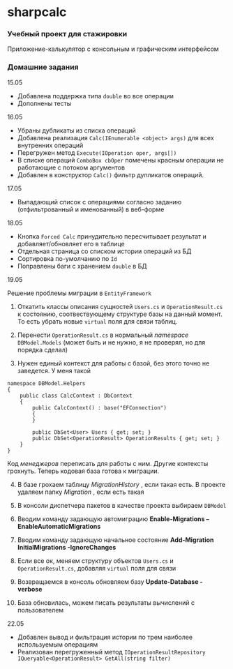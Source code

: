# sharpcalc

### Учебный проект для стажировки

Приложение-калькулятор с консольным и графическим интерфейсом

### Домашние задания

15.05

- Добавлена поддержка типа ``double`` во все операции
- Дополнены тесты

16.05

- Убраны дубликаты из списка операций
- Добавлена реализация ``Calc(IEnumerable <object> args)`` для всех внутренних операций 
- Перегружен метод ``Execute(IOperation oper, args[])``
- В списке операций ``ComboBox cbOper`` помечены красным операции не работающие с потоком аргументов
- Добавлен в конструктор ``Calc()`` фильтр дупликатов операций.

17.05

- Выпадающий список с операциями согласно заданию (отфильтрованный и именованный) в веб-форме

18.05

- Кнопка ``Forced Calc`` принудительно пересчитывает результат и добавляет/обновляет его в таблице
- Отдельная страница со списком истории операций из БД
- Cортировка по-умолчанию по ``Id``
- Поправлены баги с хранением ``double`` в БД

19.05

Решение проблемы миграции в ``EntityFramework``

1. Откатить классы описания сущностей ``Users.cs`` и ``OperationResult.cs`` к состоянию, соотвествующему структуре базы на данный момент.
То есть убрать новые ``virtual`` поля для связи таблиц.

2. Перенести ``OperationResult.cs`` в нормальный _namespace_ ``DBModel.Models`` (может быть и не нужно, я не проверял, но для порядка сделал)

3. Нужен единый контекст для работы с базой, без этого точно не заведется. У меня такой
```
namespace DBModel.Helpers
{
    public class CalcContext : DbContext
    {
        public CalcContext() : base("EFConnection")
        {
        }

        public DbSet<User> Users { get; set; }
        public DbSet<OperationResult> OperationResults { get; set; }
    }
}
```
Код _менеджеров_ переписать для работы с ним. Другие контексты грохнуть.
Теперь кодовая база готова к миграции.

4. В базе грохаем таблицу _MigrationHistory_ , если такая есть. В проекте удаляем папку _Migration_ , если есть такая

5. В консоли диспетчера пакетов в качестве проекта выбираем ``DBModel``

6. Вводим команду задающую автомиграцию __Enable-Migrations –EnableAutomaticMigrations__

7. Вводим команду задающую начальное состояние __Add-Migration InitialMigrations -IgnoreChanges__

8. Если все ок, меняем структуру объектов ``Users.cs`` и ``OperationResult.cs``, добавляя ``virtual`` поля для связи

9. Возвращаемся в консоль обновляем базу __Update-Database -verbose__

10. База обновилась, можем писать результаты вычислений с пользователем

22.05

- Добавлен вывод и фильтрация истории по трем наиболее используемым операциям
- Реализован перегруженный метод ``IOperationResultRepository IQueryable<OperationResult> GetAll(string filter)``
